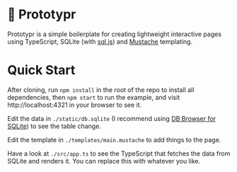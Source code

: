 # 🚀 Prototypr

Prototypr is a simple boilerplate for creating lightweight interactive pages using TypeScript, SQLite (with [sql.js](https://sql.js.org/)) and [Mustache](https://github.com/janl/mustache.js) templating.

# Quick Start

After cloning, run `npm install` in the root of the repo to install all dependencies, then `npm start` to run the example, and visit http://localhost:4321 in your browser to see it.

Edit the data in `./static/db.sqlite` (I recommend using [DB Browser for SQLite](https://sqlitebrowser.org/)) to see the table change.

Edit the template in `./templates/main.mustache` to add things to the page.

Have a look at `./src/app.ts` to see the TypeScript that fetches the data from SQLite and renders it. You can replace this with whatever you like.
